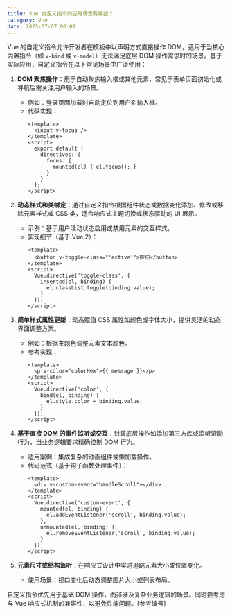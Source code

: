 ```yaml
---
title: Vue 自定义指令的应用场景有哪些？
category: Vue
date: 2025-07-07 00:08
---
```

Vue 的自定义指令允许开发者在模板中以声明方式直接操作 DOM，适用于当核心内置指令（如 `v-bind` 或 `v-model`）无法满足底层 DOM 操作需求时的场景。基于实际应用，自定义指令在以下常见场景中广泛使用：

1.  **DOM 聚焦操作**：用于自动聚焦输入框或其他元素，常见于表单页面初始化或导航后需关注用户输入的场景。  
    - 例如：登录页面加载时自动定位到用户名输入框。
    - 代码实现：
      ```vue
      <template>
        <input v-focus />
      </template>
      <script>
        export default {
          directives: {
            focus: {
              mounted(el) { el.focus(); }
            }
          }
        };
      </script>
      ```

2.  **动态样式和类绑定**：通过自定义指令根据组件状态或数据变化添加、修改或移除元素样式或 CSS 类，适合响应式主题切换或状态驱动的 UI 展示。  
    - 示例：基于用户活动状态启用或禁用元素的交互样式。
    - 实现细节（基于 Vue 2）：
      ```vue
      <template>
        <button v-toggle-class="'active'">按钮</button>
      </template>
      <script>
        Vue.directive('toggle-class', {
          inserted(el, binding) {
            el.classList.toggle(binding.value);
          }
        });
      </script>
      ```

3.  **简单样式属性更新**：动态赋值 CSS 属性如颜色或字体大小，提供灵活的动态界面调整方案。  
    - 例如：根据主题色调整元素文本颜色。
    - 参考实现：
      ```vue
      <template>
        <p v-color="colorHex">{{ message }}</p>
      </template>
      <script>
        Vue.directive('color', {
          bind(el, binding) {
            el.style.color = binding.value;
          }
        });
      </script>
      ```

4.  **基于直接 DOM 的事件监听或交互**：封装底层操作如添加第三方库或监听滚动行为，当业务逻辑要求精确控制 DOM 行为。  
    - 适用案例：集成复杂的动画组件或懒加载操作。
    - 代码范式（基于钩子函数处理事件）：
      ```vue
      <template>
        <div v-custom-event="handleScroll"></div>
      </template>
      <script>
        Vue.directive('custom-event', {
          mounted(el, binding) {
            el.addEventListener('scroll', binding.value);
          },
          unmounted(el, binding) {
            el.removeEventListener('scroll', binding.value);
          }
        });
      </script>
      ```

5.  **元素尺寸或结构监听**：在响应式设计中实时追踪元素大小或位置变化。
    - 使用场景：视口变化后动态调整图片大小或列表布局。

自定义指令优先用于基础 DOM 操作，而非涉及复杂业务逻辑的场景。同时要考虑与 Vue 响应式机制的兼容性，以避免性能问题。[参考编号]
